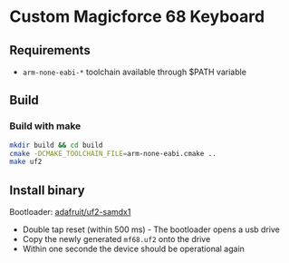 # Custom Magicforce 68 Keyboard

## Requirements

- `arm-none-eabi-*` toolchain available through $PATH variable

## Build

### Build with make

```bash
mkdir build && cd build
cmake -DCMAKE_TOOLCHAIN_FILE=arm-none-eabi.cmake ..
make uf2
```

## Install binary

Bootloader: [adafruit/uf2-samdx1](https://github.com/adafruit/uf2-samdx1)

- Double tap reset (within 500 ms) - The bootloader opens a usb drive
- Copy the newly generated `mf68.uf2` onto the drive
- Within one seconde the device should be operational again
